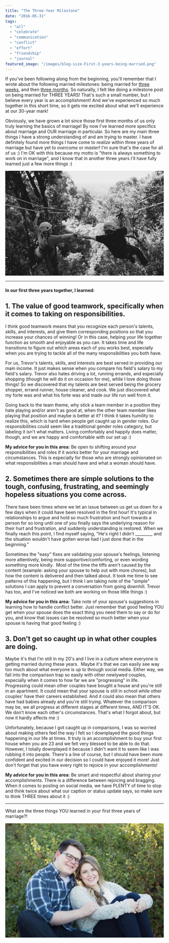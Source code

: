 ```yaml
---
title: "The Three-Year Milestone"
date: "2016-05-31"
tags:
  - "all"
  - "celebrate"
  - "communication"
  - "conflict"
  - "effort"
  - "friendship"
  - "journal"
featured_image: "/images/blog-size-First-3-years-being-married.png"
---
```


If you've been following along from the beginning, you'll remember that I wrote about the following married milestones: being married for [three weeks](http://freshlymarried.com/the-three-week-milestone/), and then [three months](http://freshlymarried.com/the-three-month-milestone/). So naturally, I felt like doing a milestone post on being married for THREE YEARS! That's such a small number, but I believe every year is an accomplishment! And we've experienced so much together in this short time, so it gets me excited about what we'll experience at our 30-year mark!

Obviously, we have grown a lot since those first three months of us only truly learning the basics of marriage! By now I've learned more specifics about marriage and OUR marriage in particular. So here are my main three things I have a strong understanding of and am trying to master. I have definitely found more things I have come to _realize_ within three years of marriage but have yet to _overcome_ or _master_! I'm sure that's the case for all of us :) I'm OK with this because my motto is "there is always something to work on in marriage", and I know that in another three years I'll have fully learned just a few more things :)

![three things I learned in three years of marriage, newlyweds, being newlyweds, newlyweds for three years, newlywed life, things I learned as a newlywed, lds newlywed life, being a newlywed, things to learn in marriage, progression in marriage, comparisons in marriage, comparing your marriage, simple solutions in marriage, resolutions in marriage, team work in marriage, being a team in marriage, married responsibilities](/images/IMG_0519.jpg)

* * *

#### In our first three years together, I learned:

## **1\. The value of good teamwork, specifically when it comes to taking on responsibilities.**

I think good teamwork means that you recognize each person's talents, skills, and interests, and give them corresponding positions so that you increase your chances of winning! Or in this case, helping your life together function as smooth and enjoyable as you can. It takes time and life transitions to figure out which areas each of you works best, especially when you are trying to tackle all of the many responsibilities you both have.

For us, Trevor's talents, skills, and interests are best served in providing our main income. It just makes sense when you compare his field's salary to my field's salary. Trevor also hates driving a lot, running errands, and especially shopping (though he will do it on occasion for me), while I love doing those things! So we discovered that my talents are best served being the grocery shopper, errand runner, house cleaner, and cook. We just discovered what my forte was and what his forte was and made our life run well from it.

Going back to the team theme, why stick a team member in a position they hate playing and/or aren't as good at, when the other team member likes playing that position and maybe is better at it? I think it takes humility to realize this, which is hard when people get caught up in gender roles. Our responsibilities could seem like a traditional gender roles category, but labeling it isn't what matters. Living comfortably and happily does matter, though, and we are happy and comfortable with our set up :)

**My advice for you in this area:** Be open to shifting around your responsibilities and roles if it works better for your marriage and circumstances. This is especially for those who are strongly opinionated on what responsibilities a man should have and what a woman should have.

## **2\. Sometimes there are simple solutions to the tough, confusing, frustrating, and seemingly hopeless situations you come across.**

There have been times where we let an issue between us get us down for a few days when it could have been resolved in the first hour! It's typical in relationships to argue and hold so much frustration and hurt towards a person for so long until one of you finally says the underlying reason for their hurt and frustration, and suddenly understanding is restored. When we finally reach this point, I find myself saying, "He's right I didn't \_\_\_\_\_\_\_\_, and the situation wouldn't have gotten worse had I just done that in the beginning."

Sometimes the "easy" fixes are validating your spouse's feelings, listening more attentively, being more supportive/comforting, or even wording something more kindly.  Most of the time the tiffs aren't caused by the content (example: asking your spouse to help out with more chores), but how the content is delivered and then talked about. It took me time to see patterns of this happening, but I think I am taking note of the "simple" solutions I can apply to prevent a conversation from going downhill. Trevor has too, and I've noticed we both are working on those little things :)

**My advice for you in this area:** Take note of your spouse's suggestions in learning how to handle conflict better. Just remember that good feeling YOU get when your spouse does the exact thing you need them to say or do for you, and know that issues can be resolved so much better when your spouse is having that good feeling :)

## **3\. Don't get so caught up in what other couples are doing.**

Maybe it's that I'm still in my 20's and I live in a culture where everyone is getting married during these years.  Maybe it's that we can easily see way too much about what everyone is up to through social media. Either way, we fall into the comparison trap so easily with other newlywed couples, especially when it comes to how far we are "progressing" in life. Progressing could mean other couples have bought a house and you're still in an apartment. It could mean that your spouse is still in school while other couples' have their careers established. And it could also mean that others have had babies already and you're still trying. Whatever the comparison may be, we all progress at different stages at different times, AND IT'S OK. We don't know each other's circumstances. That's what I forgot about, but now it hardly affects me :)

Unfortunately, because I got caught up in comparisons, I was so worried about making others feel the way I felt so I downplayed the good things happening in our life at times. It truly is an accomplishment to buy your first house when you are 23 and we felt very blessed to be able to do that. However, I totally downplayed it because I didn't want it to seem like I was rubbing it into people. There's a line of course, but I should have been more confident and excited in our decision so I could have enjoyed it more! Just don't forget that you have every right to rejoice in your accomplishments!

**My advice for you in this area:** Be smart and respectful about sharing your accomplishments. There is a difference between rejoicing and bragging. When it comes to posting on social media, we have PLENTY of time to stop and think twice about what our caption or status update says, so make sure to think THREE times about it :)

* * *

What are the three things YOU learned in your first three years of marriage?!

![three things I learned in three years of marriage, newlyweds, being newlyweds, newlyweds for three years, newlywed life, things I learned as a newlywed, lds newlywed life, being a newlywed, things to learn in marriage, progression in marriage, comparisons in marriage, comparing your marriage, simple solutions in marriage, resolutions in marriage, team work in marriage, being a team in marriage, married responsibilities](/images/762A3092-1-Edit-1.jpg)
